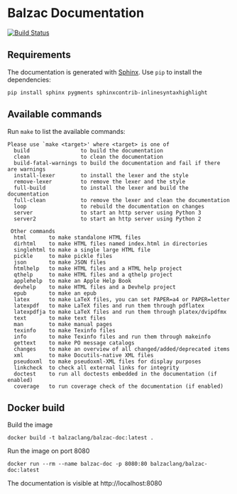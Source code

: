 # Balzac Documentation
[![Build Status](https://travis-ci.org/balzac-lang/balzac-doc.svg?branch=master)](https://travis-ci.org/balzac-lang/balzac-doc)

## Requirements

The documentation is generated with [Sphinx](http://sphinx-doc.org). Use `pip` to install the dependencies:

```
pip install sphinx pygments sphinxcontrib-inlinesyntaxhighlight
```

## Available commands

Run `make` to list the available commands:
```shell
Please use `make <target>' where <target> is one of
  build                to build the documentation
  clean                to clean the documentation
  build-fatal-warnings to build the documentation and fail if there are warnings
  install-lexer        to install the lexer and the style
  remove-lexer         to remove the lexer and the style
  full-build           to install the lexer and build the documentation
  full-clean           to remove the lexer and clean the documentation
  loop                 to rebuild the documentation on changes
  server               to start an http server using Python 3
  server2              to start an http server using Python 2

 Other commands
  html       to make standalone HTML files
  dirhtml    to make HTML files named index.html in directories
  singlehtml to make a single large HTML file
  pickle     to make pickle files
  json       to make JSON files
  htmlhelp   to make HTML files and a HTML help project
  qthelp     to make HTML files and a qthelp project
  applehelp  to make an Apple Help Book
  devhelp    to make HTML files and a Devhelp project
  epub       to make an epub
  latex      to make LaTeX files, you can set PAPER=a4 or PAPER=letter
  latexpdf   to make LaTeX files and run them through pdflatex
  latexpdfja to make LaTeX files and run them through platex/dvipdfmx
  text       to make text files
  man        to make manual pages
  texinfo    to make Texinfo files
  info       to make Texinfo files and run them through makeinfo
  gettext    to make PO message catalogs
  changes    to make an overview of all changed/added/deprecated items
  xml        to make Docutils-native XML files
  pseudoxml  to make pseudoxml-XML files for display purposes
  linkcheck  to check all external links for integrity
  doctest    to run all doctests embedded in the documentation (if enabled)
  coverage   to run coverage check of the documentation (if enabled)

```

## Docker build

Build the image

```
docker build -t balzaclang/balzac-doc:latest .
```

Run the image on port 8080

```
docker run --rm --name balzac-doc -p 8080:80 balzaclang/balzac-doc:latest
```

The documentation is visible at http://localhost:8080
